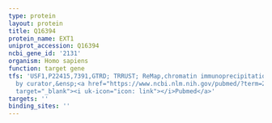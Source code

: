 ```yaml
---
type: protein
layout: protein
title: Q16394
protein_name: EXT1
uniprot_accession: Q16394
ncbi_gene_id: '2131'
organism: Homo sapiens
function: target gene
tfs: 'USF1,P22415,7391,GTRD; TRRUST; ReMap,chromatin immunoprecipitation assay; inferred
  by curator,&ensp;<a href="https://www.ncbi.nlm.nih.gov/pubmed/?term=22037484%5Buid%5D"
  target="_blank"><i uk-icon="icon: link"></i>Pubmed</a>'
targets: ''
binding_sites: ''
---
```

